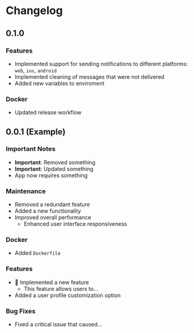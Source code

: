# Changelog

## 0.1.0

### Features

- Implemented support for sending notifications to different platforms: `web`, `ios`, `android`
- Implemented cleaning of messages that were not delivered
- Added new variables to enviroment

### Docker

- Updated release workflow

## 0.0.1 (Example)

### Important Notes

- **Important**: Removed something
- **Important**: Updated something
- App now requires something

### Maintenance

- Removed a redundant feature
- Added a new functionality
- Improved overall performance
  - Enhanced user interface responsiveness

### Docker

- Added `Dockerfile`

### Features

- :tada: Implemented a new feature
  - This feature allows users to...
- Added a user profile customization option

### Bug Fixes

- Fixed a critical issue that caused...
